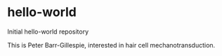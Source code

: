 # hello-world
Initial hello-world repository

This is Peter Barr-Gillespie, interested in hair cell mechanotransduction.
